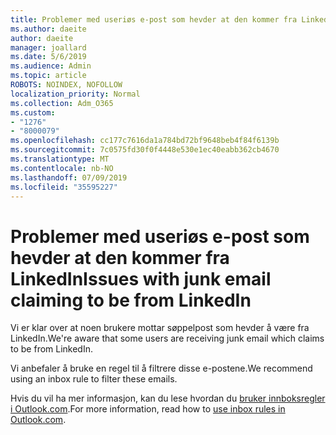 ```yaml
---
title: Problemer med useriøs e-post som hevder at den kommer fra LinkedIn
ms.author: daeite
author: daeite
manager: joallard
ms.date: 5/6/2019
ms.audience: Admin
ms.topic: article
ROBOTS: NOINDEX, NOFOLLOW
localization_priority: Normal
ms.collection: Adm_O365
ms.custom:
- "1276"
- "8000079"
ms.openlocfilehash: cc177c7616da1a784bd72bf9648beb4f84f6139b
ms.sourcegitcommit: 7c0575fd30f0f4448e530e1ec40eabb362cb4670
ms.translationtype: MT
ms.contentlocale: nb-NO
ms.lasthandoff: 07/09/2019
ms.locfileid: "35595227"
---
```

# <a name="issues-with-junk-email-claiming-to-be-from-linkedin"></a><span data-ttu-id="e21c9-102">Problemer med useriøs e-post som hevder at den kommer fra LinkedIn</span><span class="sxs-lookup"><span data-stu-id="e21c9-102">Issues with junk email claiming to be from LinkedIn</span></span>

<span data-ttu-id="e21c9-103">Vi er klar over at noen brukere mottar søppelpost som hevder å være fra LinkedIn.</span><span class="sxs-lookup"><span data-stu-id="e21c9-103">We're aware that some users are receiving junk email which claims to be from LinkedIn.</span></span>

<span data-ttu-id="e21c9-104">Vi anbefaler å bruke en regel til å filtrere disse e-postene.</span><span class="sxs-lookup"><span data-stu-id="e21c9-104">We recommend using an inbox rule to filter these emails.</span></span>

<span data-ttu-id="e21c9-105">Hvis du vil ha mer informasjon, kan du lese hvordan du [bruker innboksregler i Outlook.com](https://support.office.com/article/4b094371-a5d7-49bd-8b1b-4e4896a7cc5d?wt.mc_id=Office_Outlook_com_Alchemy).</span><span class="sxs-lookup"><span data-stu-id="e21c9-105">For more information, read how to [use inbox rules in Outlook.com](https://support.office.com/article/4b094371-a5d7-49bd-8b1b-4e4896a7cc5d?wt.mc_id=Office_Outlook_com_Alchemy).</span></span>